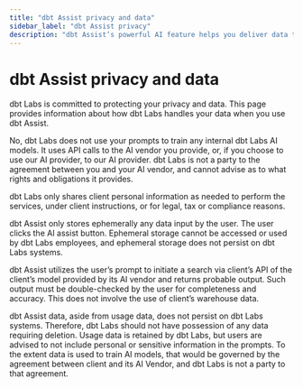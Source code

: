```yaml
--- 
title: "dbt Assist privacy and data" 
sidebar_label: "dbt Assist privacy" 
description: "dbt Assist’s powerful AI feature helps you deliver data that works." 
---
```


# dbt Assist privacy and data <Lifecycle status='beta'/>

dbt Labs is committed to protecting your privacy and data. This page provides information about how dbt Labs handles your data when you use dbt Assist.

<expandable alt_header="Is my data used by dbt Labs to train AI models?">
  
  No, dbt Labs does not use your prompts to train any internal dbt Labs AI models. It uses API calls to the AI vendor you provide, or, if you choose to use our AI provider, to our AI provider. dbt Labs is not a party to the agreement between you and your AI vendor, and cannot advise as to what rights and obligations it provides.

</expandable>

<expandable alt_header="Does dbt Labs share my personal data with third parties">

  dbt Labs only shares client personal information as needed to perform the services, under client instructions, or for legal, tax or compliance reasons.

</expandable>

<expandable alt_header="Does dbt Assist store or use personal data?">

  dbt Assist only stores ephemerally any data input by the user. The user clicks the AI assist button. Ephemeral storage cannot be accessed or used by dbt Labs employees, and ephemeral storage does not persist on dbt Labs systems.

</expandable>

<expandable alt_header="Does dbt Assist access my warehouse data?">

  dbt Assist utilizes the user’s prompt to initiate a search via client’s API of the client’s model provided by its AI vendor and returns probable output. Such output must be double-checked by the user for completeness and accuracy. This does not involve the use of client’s warehouse data.

</expandable>

<expandable alt_header="Can dbt Assist data be deleted upon client written request?">

  dbt Assist data, aside from usage data, does not persist on dbt Labs systems. Therefore, dbt Labs should not have possession of any data requiring deletion. Usage data is retained by dbt Labs, but users are advised to not include personal or sensitive information in the prompts. To the extent data is used to train AI models, that would be governed by the agreement between client and its AI Vendor, and dbt Labs is not a party to that agreement.

</expandable>

